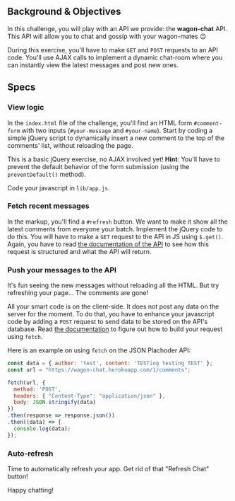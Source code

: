 ## Background & Objectives

In this challenge, you will play with an API we provide: the **wagon-chat** API.
This API will allow you to chat and gossip with your wagon-mates 😉

During this exercise, you'll have to make `GET` and `POST` requests to an API code. You'll use AJAX calls to implement a dynamic chat-room where you can instantly view the latest messages and post new ones.

## Specs

### View logic

In the `index.html` file of the challenge, you'll find an HTML form `#comment-form` with two inputs (`#your-message` and `#your-name`). Start by coding a simple jQuery script to dynamically insert a new comment to the top of the comments' list, without reloading the page.

This is a basic jQuery exercise, no AJAX involved yet! **Hint**: You'll have to prevent the default behavior of the form submission (using the `preventDefault()` method).

Code your javascript in `lib/app.js`.

### Fetch recent messages

In the markup, you'll find a `#refresh` button. We want to make it show all the latest comments from everyone your batch. Implement the jQuery code to do this. You will have to make a `GET` request to the API in JS using `$.get()`. Again, you have to read [the documentation of the API](https://github.com/lewagon/wagon-chat-api/blob/master/README.md) to see how this request is structured and what the API will return.

### Push your messages to the API

It's fun seeing the new messages without reloading all the HTML. But try refreshing your page... The comments are gone!

All your smart code is on the client-side. It does not post any data on the server for the moment. To do that, you have to enhance your javascript code by adding a `POST` request to send data to be stored on the API's database. Read [the documentation](https://github.com/lewagon/wagon-chat-api/blob/master/README.md) to figure out how to build your request using `fetch`.

Here is an example on using `fetch` on the JSON Plachoder API:

```js
const data = { author: 'test', content: 'TESTing testing TEST' };
const url = "https://wagon-chat.herokuapp.com/1/comments";

fetch(url, {
  method: 'POST',
  headers: { "Content-Type": "application/json" },
  body: JSON.stringify(data)
})
.then(response => response.json())
.then((data) => {
  console.log(data);
});
```

### Auto-refresh

Time to automatically refresh your app. Get rid of that "Refresh Chat" button!

Happy chatting!
